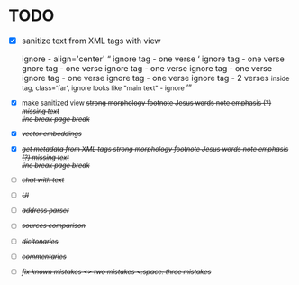 # TODO

- [x] sanitize text from XML tags with view
    <div> ignore - align='center'
    <q> ignore tag - one verse
    <Q> ignore tag - one verse
    <X> gnore tag - one verse
    <x> ignore tag - one verse
    <E> ignore tag - one verse
    <G> ignore tag - one verse
    <g> ignore tag - one verse
    <WW> ignore tag - 2 verses
    <small> inside <n> tag, class='far', ignore
    <t> looks like "main text" - ignore
- [x] make sanitized view
    <S> strong
    <m> morphology
    <f> footnote
    <J> Jesus words
    <n> note
    <e> emphasis (?)
    <i> missing text
    <br> line break
    <pb> page break
- [x] vector embeddings
- [x] get metadata from XML tags
    <S> strong
    <m> morphology
    <f> footnote
    <J> Jesus words
    <n> note
    <e> emphasis (?)
    <i> missing text
    <br> line break
    <pb> page break

- [ ] chat with text
- [ ] UI
- [ ] address parser
- [ ] sources comparison
- [ ] dicitonaries
- [ ] commentaries
- [ ] fix known mistakes
    <> two mistakes
    <:space: three mistakes
